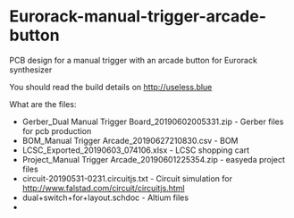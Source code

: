 # Eurorack-manual-trigger-arcade-button
PCB design for a manual trigger with an arcade button for Eurorack synthesizer

You should read the build details on http://useless.blue

What are the files:
  - Gerber_Dual Manual Trigger Board_20190602005331.zip - Gerber files for pcb production
  - BOM_Manual Trigger Arcade_20190627210830.csv - BOM
  - LCSC_Exported_20190603_074106.xlsx - LCSC shopping cart
  - Project_Manual Trigger Arcade_20190601225354.zip - easyeda project files
  - circuit-20190531-0231.circuitjs.txt - Circuit simulation for http://www.falstad.com/circuit/circuitjs.html
  - dual+switch+for+layout.schdoc - Altium files
  - 
